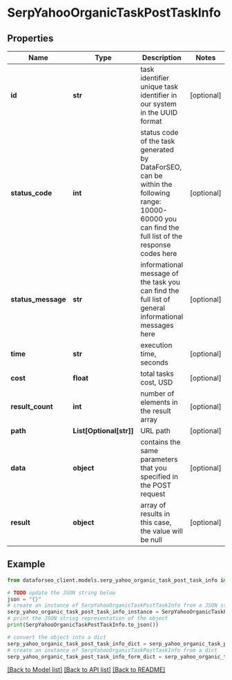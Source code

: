 # SerpYahooOrganicTaskPostTaskInfo


## Properties

Name | Type | Description | Notes
------------ | ------------- | ------------- | -------------
**id** | **str** | task identifier unique task identifier in our system in the UUID format | [optional] 
**status_code** | **int** | status code of the task generated by DataForSEO, can be within the following range: 10000-60000 you can find the full list of the response codes here | [optional] 
**status_message** | **str** | informational message of the task you can find the full list of general informational messages here | [optional] 
**time** | **str** | execution time, seconds | [optional] 
**cost** | **float** | total tasks cost, USD | [optional] 
**result_count** | **int** | number of elements in the result array | [optional] 
**path** | **List[Optional[str]]** | URL path | [optional] 
**data** | **object** | contains the same parameters that you specified in the POST request | [optional] 
**result** | **object** | array of results in this case, the value will be null | [optional] 

## Example

```python
from dataforseo_client.models.serp_yahoo_organic_task_post_task_info import SerpYahooOrganicTaskPostTaskInfo

# TODO update the JSON string below
json = "{}"
# create an instance of SerpYahooOrganicTaskPostTaskInfo from a JSON string
serp_yahoo_organic_task_post_task_info_instance = SerpYahooOrganicTaskPostTaskInfo.from_json(json)
# print the JSON string representation of the object
print(SerpYahooOrganicTaskPostTaskInfo.to_json())

# convert the object into a dict
serp_yahoo_organic_task_post_task_info_dict = serp_yahoo_organic_task_post_task_info_instance.to_dict()
# create an instance of SerpYahooOrganicTaskPostTaskInfo from a dict
serp_yahoo_organic_task_post_task_info_form_dict = serp_yahoo_organic_task_post_task_info.from_dict(serp_yahoo_organic_task_post_task_info_dict)
```
[[Back to Model list]](../README.md#documentation-for-models) [[Back to API list]](../README.md#documentation-for-api-endpoints) [[Back to README]](../README.md)


